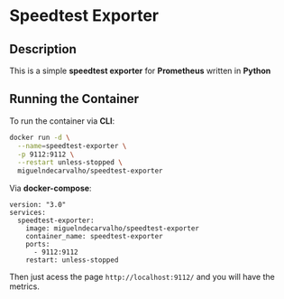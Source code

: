 # Speedtest Exporter

## Description

This is a simple **speedtest exporter** for **Prometheus** written in **Python**

## Running the Container

To run the container via **CLI**:

```bash
docker run -d \
  --name=speedtest-exporter \
  -p 9112:9112 \
  --restart unless-stopped \
  miguelndecarvalho/speedtest-exporter
```

Via **docker-compose**:

```docker-compose
version: "3.0"
services:
  speedtest-exporter:
    image: miguelndecarvalho/speedtest-exporter
    container_name: speedtest-exporter
    ports:
      - 9112:9112
    restart: unless-stopped
```

Then just acess the page `http://localhost:9112/` and you will have the metrics.